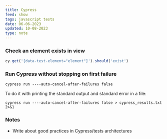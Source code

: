 ```yaml
---
title: Cypress
feed: show
tags: javascript tests
date: 06-06-2023
updated: 10-08-2023
type: note
---
```


### Check an element exists in view

```javascript
cy.get('[data-test-element="element"]').should('exist')
```

### Run Cypress without stopping on first failure

```
cypress run ----auto-cancel-after-failures false
```

To do it with printing the standard output and standard error in a file:

```
cypress run ----auto-cancel-after-failures false > cypress_results.txt 2>&1
```


### Notes
- Write about good practices in Cypress/tests architectures
